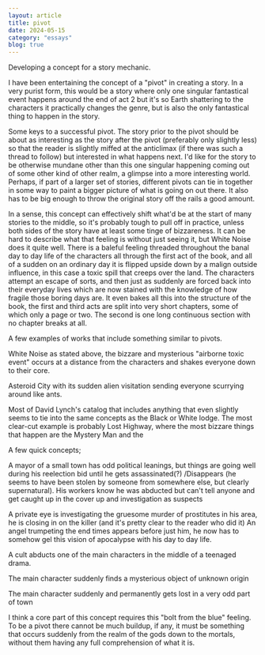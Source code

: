 ```yaml
---
layout: article
title: pivot
date: 2024-05-15
category: "essays"
blog: true
---
```


Developing a concept for a story mechanic.
<!-- excerpt -->


I have been entertaining the concept of a "pivot" in creating a story. In a very purist form, this would be a story where only one singular fantastical event happens around the end of act 2 but it's so Earth shattering to the characters it practically changes the genre, but is also the only fantastical thing to happen in the story.

Some keys to a successful pivot. The story prior to the pivot should be about as interesting as the story after the pivot (preferably only slightly less) so that the reader is slightly miffed at the anticlimax (if there was such a thread to follow) but interested in what happens next. I'd like for the story to be otherwise mundane other than this one singular happening coming out of some other kind of other realm, a glimpse into a more interesting world. Perhaps, if part of a larger set of stories, different pivots can tie in together in some way to paint a bigger picture of what is going on out there. It also has to be big enough to throw the original story off the rails a good amount. 

In a sense, this concept can effectively shift what'd be at the start of many stories to the middle, so it's probably tough to pull off in practice, unless both sides of the story have at least some tinge of bizzareness. It can be hard to describe what that feeling is without just seeing it, but White Noise does it quite well. There is a baleful feeling threaded throughout the banal day to day life of the characters all through the first act of the book, and all of a sudden on an ordinary day it is flipped upside down by a malign outside influence, in this case a toxic spill that creeps over the land. The characters attempt an escape of sorts, and then just as suddenly are forced back into their everyday lives which are now stained with the knowledge of how fragile those boring days are. It even bakes all this into the structure of the book, the first and third acts are split into very short chapters, some of which only a page or two. The second is one long continuous section with no chapter breaks at all.

A few examples of works that include something similar to pivots.

White Noise as stated above, the bizzare and mysterious "airborne toxic event" occurs at a distance from the characters and shakes everyone down to their core.

Asteroid City with its sudden alien visitation sending everyone scurrying around like ants.

Most of David Lynch's catalog that includes anything that even slightly seems to tie into the same concepts as the Black or White lodge. The most clear-cut example is probably Lost Highway, where the most bizzare things that happen are the Mystery Man and the 

A few quick concepts;

A mayor of a small town has odd political leanings, but things are going well during his reelection bid until he gets assassinated(?) /Disappears (he seems to have been stolen by someone from somewhere else, but clearly supernatural). His workers know he was abducted but can't tell anyone and get caught up in the cover up and investigation as suspects

A private eye is investigating the gruesome murder of prostitutes in his area, he is closing in on the killer (and it's pretty clear to the reader who did it) An angel trumpeting the end times appears before just him, he now has to somehow gel this vision of apocalypse with his day to day life.

A cult abducts one of the main characters in the middle of a teenaged drama.

The main character suddenly finds a mysterious object of unknown origin

The main character suddenly and permanently gets lost in a very odd part of town

I think a core part of this concept requires this "bolt from the blue" feeling. To be a pivot there cannot be much buildup, if any, it must be something that occurs suddenly from the realm of the gods down to the mortals, without them having any full comprehension of what it is. 
